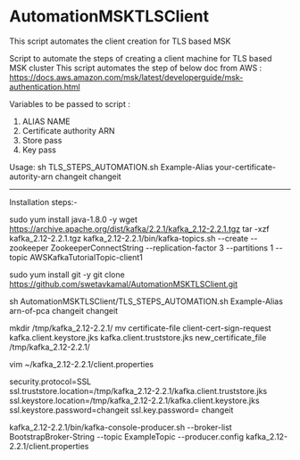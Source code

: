 # AutomationMSKTLSClient
This script automates the client creation for TLS based MSK

 Script to automate the steps of creating a client machine for TLS based MSK cluster
 This script automates the step of below doc from AWS :
 https://docs.aws.amazon.com/msk/latest/developerguide/msk-authentication.html

 Variables to be passed to script :
 1. ALIAS NAME
 2. Certificate authority ARN
 3. Store pass
 4. Key pass

 

 Usage: sh TLS_STEPS_AUTOMATION.sh Example-Alias your-certificate-autority-arn changeit changeit 


------------------------------------------------------------------------------------------------------

Installation steps:-

sudo yum install java-1.8.0 -y
wget https://archive.apache.org/dist/kafka/2.2.1/kafka_2.12-2.2.1.tgz
tar -xzf kafka_2.12-2.2.1.tgz
kafka_2.12-2.2.1/bin/kafka-topics.sh --create --zookeeper ZookeeperConnectString --replication-factor 3 --partitions 1 --topic AWSKafkaTutorialTopic-client1

sudo yum install git -y
git clone https://github.com/swetavkamal/AutomationMSKTLSClient.git

sh AutomationMSKTLSClient/TLS_STEPS_AUTOMATION.sh Example-Alias arn-of-pca changeit changeit 


mkdir /tmp/kafka_2.12-2.2.1/
mv certificate-file client-cert-sign-request kafka.client.keystore.jks kafka.client.truststore.jks new_certificate_file /tmp/kafka_2.12-2.2.1/

vim ~/kafka_2.12-2.2.1/client.properties

security.protocol=SSL  
ssl.truststore.location=/tmp/kafka_2.12-2.2.1/kafka.client.truststore.jks 
ssl.keystore.location=/tmp/kafka_2.12-2.2.1/kafka.client.keystore.jks  
ssl.keystore.password=changeit
ssl.key.password= changeit

kafka_2.12-2.2.1/bin/kafka-console-producer.sh --broker-list BootstrapBroker-String --topic ExampleTopic --producer.config kafka_2.12-2.2.1/client.properties

